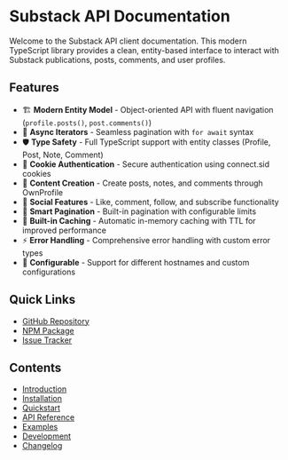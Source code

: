 # Substack API Documentation

Welcome to the Substack API client documentation. This modern TypeScript library provides a clean, entity-based interface to interact with Substack publications, posts, comments, and user profiles.

## Features

- 🏗️ **Modern Entity Model** - Object-oriented API with fluent navigation (`profile.posts()`, `post.comments()`)
- 🔄 **Async Iterators** - Seamless pagination with `for await` syntax  
- 🛡️ **Type Safety** - Full TypeScript support with entity classes (Profile, Post, Note, Comment)
- 🔐 **Cookie Authentication** - Secure authentication using connect.sid cookies
- 📝 **Content Creation** - Create posts, notes, and comments through OwnProfile
- 💬 **Social Features** - Like, comment, follow, and subscribe functionality
- 📄 **Smart Pagination** - Built-in pagination with configurable limits
- 🚀 **Built-in Caching** - Automatic in-memory caching with TTL for improved performance
- ⚡ **Error Handling** - Comprehensive error handling with custom error types
- 🔧 **Configurable** - Support for different hostnames and custom configurations

## Quick Links

- [GitHub Repository](https://github.com/jakub-k-slys/substack-api)
- [NPM Package](https://www.npmjs.com/package/substack-api)
- [Issue Tracker](https://github.com/jakub-k-slys/substack-api/issues)

## Contents

- [Introduction](introduction.md)
- [Installation](installation.md)
- [Quickstart](quickstart.md)
- [API Reference](api-reference.md)
- [Examples](examples.md)
- [Development](development.md)
- [Changelog](changelog.md)
